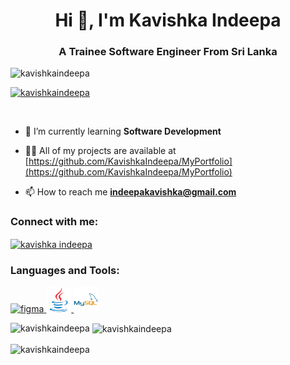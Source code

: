 <h1 align="center">Hi 👋, I'm Kavishka Indeepa</h1>
<h3 align="center">A Trainee Software Engineer From Sri Lanka</h3>

<p align="left"> <img src="https://komarev.com/ghpvc/?username=kavishkaindeepa&label=Profile%20views&color=0e75b6&style=flat" alt="kavishkaindeepa" /> </p>

<p align="left"> <a href="https://github.com/ryo-ma/github-profile-trophy"><img src="https://github-profile-trophy.vercel.app/?username=kavishkaindeepa" alt="kavishkaindeepa" /></a> </p>

<p align="left"> <a href="https://twitter.com/" target="blank"><img src="https://img.shields.io/twitter/follow/?logo=twitter&style=for-the-badge" alt="" /></a> </p>

- 🌱 I’m currently learning **Software Development**

- 👨‍💻 All of my projects are available at [https://github.com/KavishkaIndeepa/MyPortfolio](https://github.com/KavishkaIndeepa/MyPortfolio)

- 📫 How to reach me **indeepakavishka@gmail.com**

<h3 align="left">Connect with me:</h3>
<p align="left">
<a href="https://linkedin.com/in/kavishka indeepa" target="blank"><img align="center" src="https://raw.githubusercontent.com/rahuldkjain/github-profile-readme-generator/master/src/images/icons/Social/linked-in-alt.svg" alt="kavishka indeepa" height="30" width="40" /></a>
</p>

<h3 align="left">Languages and Tools:</h3>
<p align="left"> <a href="https://www.figma.com/" target="_blank" rel="noreferrer"> <img src="https://www.vectorlogo.zone/logos/figma/figma-icon.svg" alt="figma" width="40" height="40"/> </a> <a href="https://www.java.com" target="_blank" rel="noreferrer"> <img src="https://raw.githubusercontent.com/devicons/devicon/master/icons/java/java-original.svg" alt="java" width="40" height="40"/> </a> <a href="https://www.mysql.com/" target="_blank" rel="noreferrer"> <img src="https://raw.githubusercontent.com/devicons/devicon/master/icons/mysql/mysql-original-wordmark.svg" alt="mysql" width="40" height="40"/> </a> </p>

<p><img align="left" src="https://github-readme-stats.vercel.app/api/top-langs?username=kavishkaindeepa&show_icons=true&locale=en&layout=compact" alt="kavishkaindeepa" /></p>

<p>&nbsp;<img align="center" src="https://github-readme-stats.vercel.app/api?username=kavishkaindeepa&show_icons=true&locale=en" alt="kavishkaindeepa" /></p>

<p><img align="center" src="https://github-readme-streak-stats.herokuapp.com/?user=kavishkaindeepa&" alt="kavishkaindeepa" /></p>
